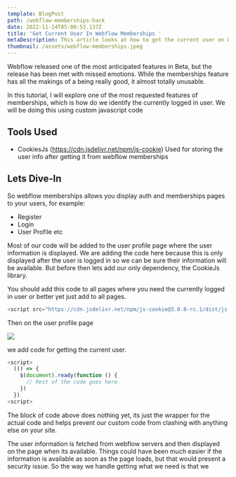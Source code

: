 ```yaml
---
template: BlogPost
path: /webflow-memberships-hack
date: 2022-11-14T05:00:53.137Z
title: 'Get Current User In Webflow Memberships '
metaDescription: This article looks at how to get the current user on Webflow Memberships Beta
thumbnail: /assets/webflow-memberships.jpeg
---
```

Webflow released one of the most anticipated features in Beta, but the release has been met with missed emotions. While the memberships feature has all the makings of a being really good, it almost totally unusable. 

In this tutorial, I will explore one of the most requested features of memberships, which is how do we identify the currently logged in user. We will be doing this using custom javascript code



## Tools Used

* CookiesJs (https://cdn.jsdelivr.net/npm/js-cookie) Used for storing the user info after getting it from webflow memberships



## Lets Dive-In

So webflow memberships allows you display auth and memberships pages to your users, for example:

* Register
* Login
* User Profile etc

Most of our code will be added to the user profile page where the user information is displayed. We are adding the code here because this is only displayed after the user is logged in so we can be sure their information will be available. But before then lets add our only dependency, the CookieJs library. 

You should add this code to all pages where you need the currently logged in user or better yet just add to all pages.

```javascript
<script src="https://cdn.jsdelivr.net/npm/js-cookie@3.0.0-rc.1/dist/js.cookie.min.js"></script>
```

Then on the user profile page 

![](/assets/Xnip2022-11-13_22-00-44.jpg)

we add code for getting the current user.

```javascript
<script>
  (() => {
   	$(document).ready(function () {
      // Rest of the code goes here
    })
  })
<script>
```

The block of code above does nothing yet, its just the wrapper for the actual code and helps prevent our custom code from clashing with anything else on your site.

The user information is fetched from webflow servers and then displayed on the page when its available. Things could have been much easier if the information is available as soon as the page loads, but that would present a security issue. So the way we handle getting what we need is that we
